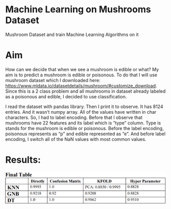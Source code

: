 # Machine Learning on Mushrooms Dataset
Mushroom Dataset and train Machine Learning Algorithms on it  

# Aim  
How can we decide that when we see a mushroom is edible or what? My
aim is to predict a mushroom is edible or poisonous. To do that I will use
mushroom dataset which I downloaded here: https://www.mldata.io/datasetdetails/mushroom/#customize_download. Since this is a 2 class problem and all
mushrooms in dataset already labeled as a poisonous and edible, I decided to use
classification.

I read the dataset with pandas library. Then I print it to observe. It has 8124
entries. And it wasn’t numpy array. All of the values have written in char
characters. So, I had to label encoding. Before that I observe that mushrooms have
22 features and its label which is “type” column. Type is stands for the mushroom 
is edible or poisonous. Before the label encoding, poisonous represents as “p” and
edible represented as “e”. And before label encoding, I switch all of the NaN
values with most common values.

# Results:  
![alt text](https://github.com/mamiaydin/machineLearningMushroomsDataset/blob/master/final_table.png?raw=true)

